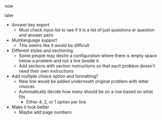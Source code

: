 
now

later
* Answer key export
  * Must check input list to see if it is a list of just questions or question and answer pairs
* Multilanguage support
  * This seems like it would be difficult
* Different styles and sectioning
  * Some people may desire a configuration where there is empty space below a problem and not a line beside it
  * Add sections with section instructions so that each problem doesn't need their own instructions
* Add multiple choice option and formatting?
  * New line would be added underneath original problem with letter choices
  * Automatically decide how many should be on a row based on what fits
    * Either 4, 2, or 1 option per line
* Make it look better
  * Maybe add page numbers
